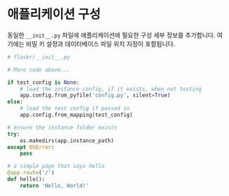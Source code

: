 # 애플리케이션 구성

동일한 `__init__.py` 파일에 애플리케이션에 필요한 구성 세부 정보를 추가합니다. 여기에는 비밀 키 설정과 데이터베이스 파일 위치 지정이 포함됩니다.

```python
# flaskr/__init__.py

# More code above...

if test_config is None:
    # load the instance config, if it exists, when not testing
    app.config.from_pyfile('config.py', silent=True)
else:
    # load the test config if passed in
    app.config.from_mapping(test_config)

# ensure the instance folder exists
try:
    os.makedirs(app.instance_path)
except OSError:
    pass

# a simple page that says hello
@app.route('/')
def hello():
    return 'Hello, World!'
```
